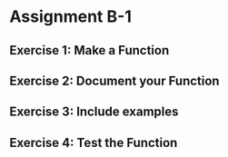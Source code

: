 Assignment B-1
================

## Exercise 1: Make a Function

## Exercise 2: Document your Function

## Exercise 3: Include examples

## Exercise 4: Test the Function

